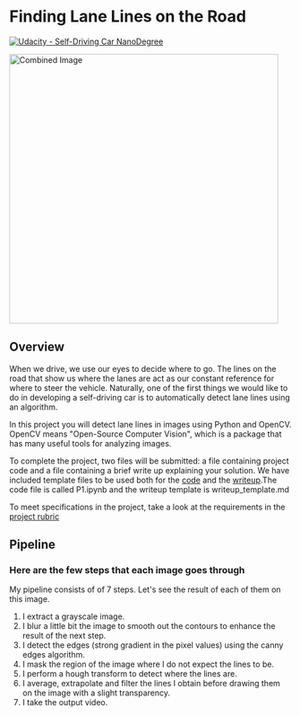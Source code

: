 # **Finding Lane Lines on the Road** 
[![Udacity - Self-Driving Car NanoDegree](https://s3.amazonaws.com/udacity-sdc/github/shield-carnd.svg)](http://www.udacity.com/drive)

<img src="examples/laneLines_thirdPass.jpg" width="480" alt="Combined Image" />

Overview
---

When we drive, we use our eyes to decide where to go.  The lines on the road that show us where the lanes are act as our constant reference for where to steer the vehicle.  Naturally, one of the first things we would like to do in developing a self-driving car is to automatically detect lane lines using an algorithm.

In this project you will detect lane lines in images using Python and OpenCV.  OpenCV means "Open-Source Computer Vision", which is a package that has many useful tools for analyzing images.  

To complete the project, two files will be submitted: a file containing project code and a file containing a brief write up explaining your solution. We have included template files to be used both for the [code](https://github.com/udacity/CarND-LaneLines-P1/blob/master/P1.ipynb) and the [writeup](https://github.com/udacity/CarND-LaneLines-P1/blob/master/writeup_template.md).The code file is called P1.ipynb and the writeup template is writeup_template.md 

To meet specifications in the project, take a look at the requirements in the [project rubric](https://review.udacity.com/#!/rubrics/322/view)


Pipeline
---
### Here are the few steps that each image goes through

My pipeline consists of of 7 steps. Let's see the result of each of them on this image.

1. I extract a grayscale image.
2. I blur a little bit the image to smooth out the contours to enhance the result of the next step.
3. I detect the edges (strong gradient in the pixel values) using the canny edges algorithm.
4. I mask the region of the image where I do not expect the lines to be.
5. I perform a hough transform to detect where the lines are.
6. I average, extrapolate and filter the lines I obtain before drawing them on the image with a slight transparency.
7. I take the output video.




